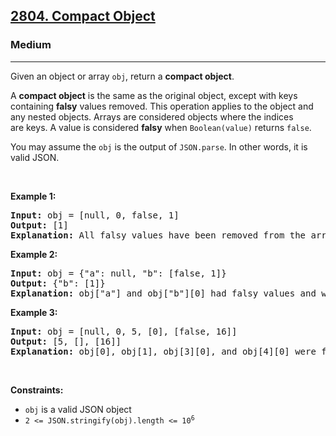 <h2><a href="https://leetcode.com/problems/compact-object">2804. Compact Object</a></h2><h3>Medium</h3><hr><p>Given an object or array <code>obj</code>, return a <strong>compact object</strong>.</p>

<p>A <strong>compact object</strong> is the same as the original object, except with keys containing <strong>falsy</strong> values removed. This operation applies to the object and any nested objects. Arrays are considered objects where the indices are keys. A value is considered <strong>falsy</strong> when <code>Boolean(value)</code> returns <code>false</code>.</p>

<p>You may assume the <code>obj</code> is the output of <code>JSON.parse</code>. In other words, it is valid JSON.</p>

<p> </p>
<p><strong class="example">Example 1:</strong></p>

<pre>
<strong>Input:</strong> obj = [null, 0, false, 1]
<strong>Output:</strong> [1]
<strong>Explanation:</strong> All falsy values have been removed from the array.
</pre>

<p><strong class="example">Example 2:</strong></p>

<pre>
<strong>Input:</strong> obj = {"a": null, "b": [false, 1]}
<strong>Output:</strong> {"b": [1]}
<strong>Explanation:</strong> obj["a"] and obj["b"][0] had falsy values and were removed.</pre>

<p><strong class="example">Example 3:</strong></p>

<pre>
<strong>Input:</strong> obj = [null, 0, 5, [0], [false, 16]]
<strong>Output:</strong> [5, [], [16]]
<strong>Explanation:</strong> obj[0], obj[1], obj[3][0], and obj[4][0] were falsy and removed.
</pre>

<p> </p>
<p><strong>Constraints:</strong></p>

<ul>
	<li><code>obj</code> is a valid JSON object</li>
	<li><code>2 <= JSON.stringify(obj).length <= 10<sup>6</sup></code></li>
</ul>
